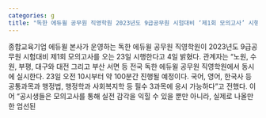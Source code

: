 ```yaml
---
categories: g
title: "독한 에듀윌 공무원 직영학원 2023년도 9급공무원 시험대비 ‘제1회 모의고사’ 시행"
---
```

종합교육기업 에듀윌 본사가 운영하는 독한 에듀윌 공무원 직영학원이 2023년도 9급공무원 시험대비 제1회 모의고사를 오는 23일 시행한다고 4일 밝혔다. 관계자는 “노원, 수원, 부평, 대구와 대전 그리고 부산 서면 등 전국 독한 에듀윌 공무원 직영학원에서 동시에 실시한다. 23일 오전 10시부터 약 100분간 진행될 예정이다. 국어, 영어, 한국사 등 공통과목과 행정법, 행정학과 사회복지학 등 필수 3과목에 응시 가능하다”고 전했다. 이어 “공시생들은 모의고사를 통해 실전 감각을 익힐 수 있을 뿐만 아니라, 실제로 나올만한 엄선된